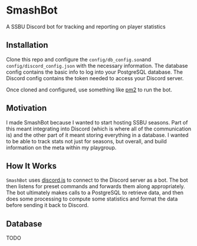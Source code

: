 # SmashBot
A SSBU Discord bot for tracking and reporting on player statistics

## Installation
Clone this repo and configure the `config/db_config.son`and `config/discord_config.json` with the necessary information. The database config contains the basic info to log into your PostgreSQL database. The Discord config contains the token needed to access your Discord server.

Once cloned and configured, use something like [pm2](http://pm2.keymetrics.io/) to run the bot.

## Motivation
I made SmashBot because I wanted to start hosting SSBU seasons. Part of this meant integrating into Discord (which is where all of the communication is) and the other part of it meant storing everything in a database. I wanted to be able to track stats not just for seasons, but overall, and build information on the meta within my playgroup.

## How It Works
`SmashBot` uses [discord.js](https://discord.js.org) to connect to the Discord server as a bot. The bot then listens for preset commands and forwards them along appropriately. The bot ultimately makes calls to a PostgreSQL to retrieve data, and then does some processing to compute some statistics and format the data before sending it back to Discord.

## Database
TODO
